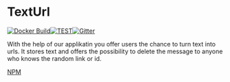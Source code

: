 ﻿# TextUrl

[![Docker Build](https://img.shields.io/docker/cloud/build/shark2byte/text-url.svg?style=for-the-badge)](https://hub.docker.com/r/shark2byte/text-url/builds)[![TEST](https://img.shields.io/appveyor/ci/Sharkbyteprojects/texturl.svg)](https://ci.appveyor.com/project/Sharkbyteprojects/texturl)[![Gitter](https://badges.gitter.im/Sharkbyteprojects/TextUrl.svg)](https://gitter.im/Sharkbyteprojects/TextUrl?utm_source=badge&utm_medium=badge&utm_campaign=pr-badge)

With the help of our applikatin you offer users the chance to turn text into urls. It stores text and offers the possibility to delete the message to anyone who knows the random link or id.

[NPM](https://www.npmjs.com/package/text-url)